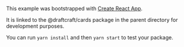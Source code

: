 This example was bootstrapped with [Create React App](https://github.com/facebook/create-react-app).

It is linked to the @draftcraft/cards package in the parent directory for development purposes.

You can run `yarn install` and then `yarn start` to test your package.
